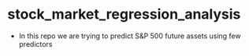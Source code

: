 # stock_market_regression_analysis

* In this repo we are trying to predict S&P 500 future assets using few predictors 
